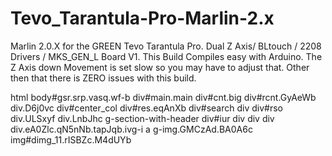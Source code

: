 # Tevo_Tarantula-Pro-Marlin-2.x 

Marlin 2.0.X for the GREEN Tevo Tarantula Pro. Dual Z Axis/ BLtouch / 2208 Drivers / MKS_GEN_L Board V1. This Build Compiles easy with Arduino. The Z Axis down Movement is set slow so you may have to adjust that. Other then that there is ZERO issues with this build. 

html body#gsr.srp.vasq.wf-b div#main.main div#cnt.big div#rcnt.GyAeWb div.D6j0vc div#center_col div#res.eqAnXb div#search div div#rso div.ULSxyf div.LnbJhc g-section-with-header div#iur div div div div.eA0Zlc.qN5nNb.tapJqb.ivg-i a g-img.GMCzAd.BA0A6c img#dimg_11.rISBZc.M4dUYb
